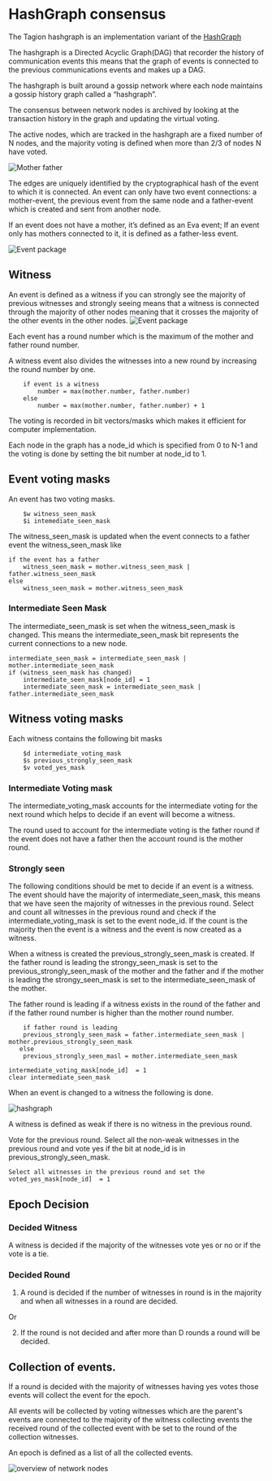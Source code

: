 # HashGraph consensus

The Tagion hashgraph is an implementation variant of the [HashGraph](https://www.swirlds.com/downloads/SWIRLDS-TR-2016-01.pdf)


The hashgraph is a Directed Acyclic Graph(DAG) that recorder the history of communication events this means that the graph of events is connected to the previous communications events and makes up a DAG.

The hashgraph is built around a gossip network where each node maintains a gossip history graph called a “hashgraph”.

The consensus between network nodes is archived by looking at the transaction history in the graph and updating the virtual voting.

The active nodes, which are tracked in the hashgraph are a fixed number of N nodes, and the majority voting is defined when more than 2/3 of nodes N have voted.

![Mother father](/figs/mother_father.svg)

The edges are uniquely identified by the cryptographical hash of the event to which it is connected. An event can only have two event connections: a mother-event, the previous event from the same node and a father-event which is created and sent from another node.

If an event does not have a mother, it’s defined as an Eva event; 
If an event only has mothers connected to it, it is defined as a father-less event.

![Event package](/figs/event_package.excalidraw.svg)


## Witness
An event is defined as a witness if you can strongly see the majority of previous witnesses and strongly seeing means that a witness is connected through the majority of other nodes meaning that it crosses the majority of the other events in the other nodes.
![Event package](/figs/strongly_seen.excalidraw.svg)

Each event has a round number which is the maximum of the mother and father round number.

A witness event also divides the witnesses into a new round by increasing the round number by one.
```
    if event is a witness
        number = max(mother.number, father.number)
    else 
        number = max(mother.number, father.number) + 1
```

The voting is recorded in bit vectors/masks which makes it efficient for computer implementation.

Each node in the graph has a node_id which is specified from 0 to N-1 and the voting is done by setting the bit number at node_id to 1. 

## Event voting masks
An event has two voting masks.
```
    $w witness_seen_mask
    $i intemediate_seen_mask
```

The witness_seen_mask is updated when the event connects to a father event the witness_seen_mask like
```
if the event has a father
    witness_seen_mask = mother.witness_seen_mask | father.witness_seen_mask
else
    witness_seen_mask = mother.witness_seen_mask
```

### Intermediate Seen Mask
The intermediate_seen_mask is set when the witness_seen_mask is changed.
This means the intermediate_seen_mask bit represents the current connections to a new node. 
```
intermediate_seen_mask = intermediate_seen_mask | mother.intermediate_seen_mask
if (witness_seen_mask has changed) 
    intermediate_seen_mask[node_id] = 1
    intermediate_seen_mask = intermediate_seen_mask | father.intermediate_seen_mask

```

## Witness voting masks
Each witness contains the following bit masks
```
    $d intermediate_voting_mask
    $s previous_strongly_seen_mask
    $v voted_yes_mask
```

### Intermediate Voting mask
The intermediate_voting_mask accounts for the intermediate voting for the next round which helps to decide if an event will become a witness.

The round used to account for the intermediate voting is the father round if the event does not have a father then the account round is the mother round.
### Strongly seen


The following conditions should be met to decide if an event is a witness.
The event should have the majority of intermediate_seen_mask,
this means that we have seen the majority of witnesses in the previous round.
Select and count all witnesses in the previous round and check if the intermediate_voting_mask is set to the event node_id.
If the count is the majority then the event is a witness and the event is now created as a witness.

When a witness is created the previous_strongly_seen_mask is created.
If the father round is leading the strongy_seen_mask is set to the previous_strongly_seen_mask of the mother and the father and if the mother is leading the strongy_seen_mask is set to the intermediate_seen_mask of the mother.

The father round is leading if a witness exists in the round of the father and if the father round number is higher than the mother round number.
```
    if father round is leading
	previous_strongly_seen_mask = father.intermediate_seen_mask | mother.previous_strongly_seen_mask
   else 
	previous_strongly_seen_masl = mother.intermediate_seen_mask

intermediate_voting_mask[node_id]  = 1
clear intermediate_seen_mask
```

When an event is changed to a witness the following is done.

![hashgraph](/figs/hashgraph.svg)

A witness is defined as weak if there is no witness in the previous round.
 
Vote for the previous round.
Select all the non-weak witnesses in the previous round and vote yes if the bit at node_id is in  previous_strongly_seen_mask.
```
Select all witnesses in the previous round and set the voted_yes_mask[node_id]  = 1
```

## Epoch Decision

### Decided Witness
A witness is decided if the majority of the witnesses vote yes or no or if the vote is a tie.

### Decided Round 

1. A round is decided if the number of witnesses in round is in the majority and
when all witnesses in a round are decided.

Or

2. If the round is not decided and after more than D rounds a round will be decided.
 
## Collection of events.
If a round is decided with the majority of witnesses having yes votes those events will collect the event for the epoch.

All events will be collected by voting witnesses which are the parent's events are connected to the majority of the witness collecting events the received round of the collected event with be set to the round of the collection witnesses.

An epoch is defined as a list of all the collected events.

![overview of network nodes](/figs/hashgraph_event_sample.svg)


